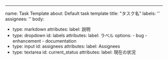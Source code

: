 ---
name: Task Template
about: Default task template
title: "タスク名"
labels: ''
assignees: ''
body:
  - type: markdown
    attributes:
      label: 説明
  - type: dropdown
    id: labels
    attributes:
      label: ラベル
      options:
        - bug
        - enhancement
        - documentation
  - type: input
    id: assignees
    attributes:
      label: Assignees
  - type: textarea
    id: current_status
    attributes:
      label: 現在の状況
